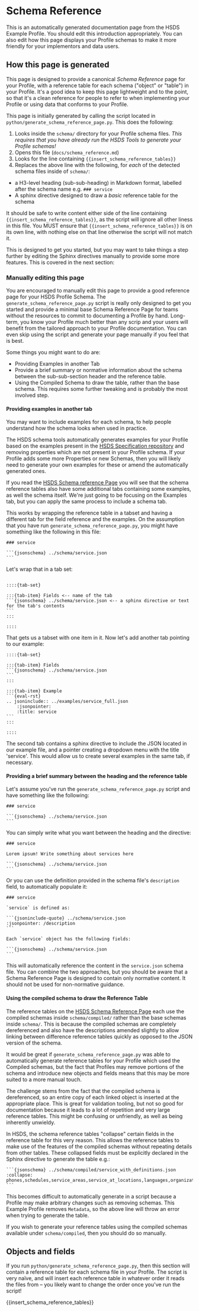 Schema Reference
================

This is an automatically generated documentation page from the HSDS Example Profile. You should edit this introduction appropriately. You can also edit how this page displays your Profile schemas to make it more friendly for your implementors and data users.

## How this page is generated

This page is designed to provide a canonical *Schema Reference* page for your Profile, with a reference table for each schema ("object" or "table") in your Profile. It's a good idea to keep this page lightweight and to the point, so that it's a clean reference for people to refer to when implementing your Profile or using data that conforms to your Profile.

This page is initially generated by calling the script located in `python/generate_schema_reference_page.py`. This does the following:

1. Looks inside the `schema/` directory for your Profile schema files. *This requires that you have already run the HSDS Tools to generate your Profile schemas!*
2. Opens this file (`docs/schema_reference.md`)
3. Looks for the line containing `{{insert_schema_reference_tables}}`
4. Replaces the above line with the following, for *each* of the detected schema files inside of `schema/`:
  * a H3-level heading (sub-sub-heading) in Markdown format, labelled after the schema name e.g. `### service`
  * A sphinx directive designed to draw a *basic* reference table for the schema

It should be safe to write content either side of the line containing `{{insert_schema_reference_tables}}`, as the script will ignore all other liness in this file. You MUST ensure that `{{insert_schema_reference_tables}}` is on its own line, with nothing else on that line otherwise the script will not match it.

This is designed to get you started, but you may want to take things a step further by editing the Sphinx directives manually to provide some more features. This is covered in the next section:

### Manually editing this page

You are encouraged to manually edit this page to provide a good reference page for your HSDS Profile Schema. The `generate_schema_reference_page.py` script is really only designed to get you started and provide a minimal base Schema Reference Page for teams without the resources to commit to documenting a Profile by hand. Long-term, you know your Profile much better than any scrip and your users will benefit from the tailored approach to your Profile documentation. You can even skip using the script and generate your page manually if you feel that is best.

Some things you might want to do are:

* Providing Examples in another Tab
* Provide a brief summary or normative information about the schema between the sub-sub-section header and the reference table.
* Using the Compiled Schema to draw the table, rather than the base schema. This requires some further tweaking and is probably the most involved step.

#### Providing examples in another tab

You may want to include examples for each schema, to help people understand how the schema looks when used in practice.

The HSDS schema tools automatically generates examples for your Profile based on the examples present in the [HSDS Specification repository](https://github.com/openreferral/specification/tree/3.0/examples) and removing properties which are not present in your Profile schema. If your Profile adds some more Properties or new Schemas, then you will likely need to generate your own examples for these or amend the automatically generated ones.

If you read the [HSDS Schema reference Page](http://docs.openreferral.org/en/latest/hsds/schema_reference.html#objects-and-fields) you will see that the schema reference tables also have some additional tabs containing some examples, as well the schema itself. We're just going to be focusing on the Examples tab, but you can apply the same process to include a schema tab.

This works by wrapping the reference table in a tabset and having a different tab for the field reference and the examples. On the assumption that you have run `generate_schema_reference_page.py`, you might have something like the following in this file:

````
### service

```{jsonschema} ../schema/service.json
```
````

Let's wrap that in a tab set:

````

::::{tab-set}

:::{tab-item} Fields <-- name of the tab
```{jsonschema} ../schema/service.json <-- a sphinx directive or text for the tab's contents
```
:::

::::

````

That gets us a tabset with one item in it. Now let's add another tab pointing to our example:

````
::::{tab-set}

:::{tab-item} Fields
```{jsonschema} ../schema/service.json
```
:::

:::{tab-item} Example
```{eval-rst}
.. jsoninclude:: ../examples/service_full.json
    :jsonpointer:
    :title: service
```
:::

::::

````
The second tab contains a sphinx directive to include the JSON located in our example file, and a pointer creating a dropdown menu with the title 'service'. This would allow us to create several examples in the same tab, if necessary.

#### Providing a brief summary between the heading and the reference table

Let's assume you've run the `generate_schema_reference_page.py` script and have something like the following:

````
### service

```{jsonschema} ../schema/service.json
```
````

You can simply write what you want between the heading and the directive:

````
### service

Lorem ipsum! Write something about services here

```{jsonschema} ../schema/service.json
```
````

Or you can use the definition provided in the schema file's `description` field, to automatically populate it:

````
### service

`service` is defined as:

```{jsoninclude-quote} ../schema/service.json
:jsonpointer: /description
```

Each `service` object has the following fields:

```{jsonschema} ../schema/service.json
```
````

This will automatically reference the content in the `service.json` schema file. You can combine the two approaches, but you should be aware that a Schema Reference Page is designed to contain only normative content. It should not be used for non-normative guidance.

#### Using the compiled schema to draw the Reference Table

The reference tables on the [HSDS Schema Reference Page](http://docs.openreferral.org/en/latest/hsds/schema_reference.html#objects-and-fields) each use the compiled schemas inside `schema/compiled/` rather than the base schemas inside `schema/`. This is because the compiled schemas are completely dereferenced and also have the descriptions amended slightly to allow linking between difference reference tables quickly as opposed to the JSON version of the schema.

It would be great if `generate_schema_reference_page.py` was able to automatically generate reference tables for your Profile which used the Compiled schemas, but the fact that Profiles may remove portions of the schema and introduce new objects and fields means that this may be more suited to a more manual touch.

The challenge stems from the fact that the compiled schema is dereferenced, so an entire copy of each linked object is inserted at the appropriate place. This is great for validation tooling, but not so good for documentation because it leads to a lot of repetition and very large reference tables. This might be confusing or unfriendly, as well as being inherently unwieldy.

In HSDS, the schema reference tables "collapse" certain fields in the reference table for this very reason. This allows the reference tables to make use of the features of the compiled schemas without repeating details from other tables. These collapsed fields must be explicitly declared in the Sphinx directive to generate the table e.g.:

````
```{jsonschema} ../schema/compiled/service_with_definitions.json
:collapse: phones,schedules,service_areas,service_at_locations,languages,organization,funding,cost_options,program,required_documents,contacts,attributes,metadata
```
````
This becomes difficult to automatically generate in a script because a Profile may make arbitrary changes such as removing schemas. This Example Profile removes `Metadata`, so the above line will throw an error when trying to generate the table.

If you wish to generate your reference tables using the compiled schemas available under `schema/compiled`, then you should do so manually.

## Objects and fields

If you run `python/generate_schema_reference_page.py`, then this section will contain a reference table for each schema file in your Profile. The script is very naïve, and will insert each reference table in whatever order it reads the files from &ndash; you likely want to change the order once you've run the script!

{{insert_schema_reference_tables}}

